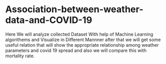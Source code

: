 # Association-between-weather-data-and-COVID-19
Here We will analyze collected Dataset With help of Machine Learning algorithems and Visualize in Different Mannner after that we will get some useful relation that will show the appropriate relationship among weather parameters and covid 19 spread and also we will compare this with mortality rate.

